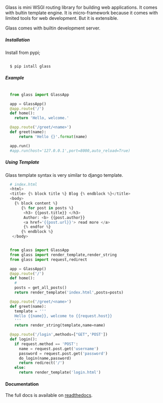 Glass is mini WSGI routing library for building web applications.
It comes with bultin template engine. It is micro-framework because it comes with limited tools for web development. But it is extensible.

Glass  comes with builtin development server.

##### Installation
 Install from pypi;
```bash

  $ pip istall glass

```

#####  Example

```py

  from glass import GlassApp

  app = GlassApp()
  @app.route('/')
  def home():
    return 'Hello, welcome.'

  @app.route('/greet/<name>')
  def greet(name):
      return 'Hello {}'.format(name)

  app.run()
  #app.run(host='127.0.0.1',port=8000,auto_reload=True)

```

##### Using Template
Glass template syntax is very similar to django template.


```py
  # index.html
  <html>
  <title> {% block title %} Blog {% endblock %}</title>
  <body>
    {% block content %}
       {% for post in posts %}
        <h3> {{post.title}} </h3>
        Author: <b> {{post.author}}
        <a href='{{post.url}}'> read more </a>
        {% endfor %}
       {% endblock %}
   </body>


```

```py

  from glass import GlassApp
  from glass import render_template,render_string
  from glass import request,redirect

  app = GlassApp()
  @app.route('/')
  def home():
    #
    posts = get_all_posts()
    return render_template('index.html',posts=posts)

  @app.route('/greet/<name>')
  def greet(name):
    template = '''
    Hello {{name}}, welcome to {{request.host}}
    '''
    return render_string(template,name=name)

  @app.route('/login',methods=["GET",'POST'])
  def login():
    if request.method == 'POST':
      name = request.post.get('username')
      password = request.post.get('password')
      do_login(name,password)
      return redirect('/')
    else:
      return render_template('login.html')

``` 
#### Documentation

The full docs is available on [readthedocs](https://glass.readthedocs.io).